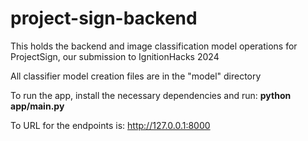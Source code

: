 # project-sign-backend
This holds the backend and image classification model operations for ProjectSign, our submission to IgnitionHacks 2024

All classifier model creation files are in the "model" directory

To run the app, install the necessary dependencies and run:
**python app/main.py**

To URL for the endpoints is: http://127.0.0.1:8000